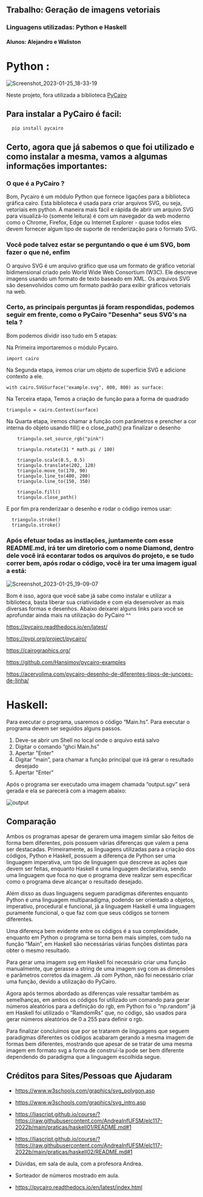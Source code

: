 ## Trabalho: Geração de imagens vetoriais

### Linguagens  utilizadas: Python e Haskell

#### Alunos: Alejandro e Waliston 

# Python  :

![Screenshot_2023-01-25_18-33-19](https://user-images.githubusercontent.com/82295321/214696149-430af9b0-01a0-4924-924f-0b5d7f38b9d4.png)

Neste projeto, fora utilizada a biblioteca  <a href="https://pycairo.readthedocs.io/en/latest/" targe="_blank">PyCairo</a>


##  Para instalar a PyCairo é facil: 

```bash
  pip install pycairo
```

## Certo, agora que já sabemos o que foi utilizado e como instalar a mesma, vamos a algumas informações importantes:

### O que é a PyCairo ? 

Bom, Pycairo é um módulo Python que fornece ligações para a biblioteca gráfica cairo. Esta biblioteca é usada para criar arquivos SVG, ou seja, vetoriais em python. A maneira mais fácil e rápida de abrir um arquivo SVG para visualizá-lo (somente leitura) é com um navegador da web moderno como o Chrome, Firefox, Edge ou Internet Explorer - quase todos eles devem fornecer algum tipo de suporte de renderização para o formato SVG. 

### Você pode talvez estar se perguntando o que é um SVG, bom fazer o que né, enfim

O arquivo SVG é um arquivo gráfico que usa um formato de gráfico vetorial bidimensional criado pelo World Wide Web Consortium (W3C). Ele descreve imagens usando um formato de texto baseado em XML. Os arquivos SVG são desenvolvidos como um formato padrão para exibir gráficos vetoriais na web.

### Certo, as principais perguntas já foram respondidas, podemos seguir em frente, como o PyCairo "Desenha" seus SVG's na tela ?

Bom podemos dividir isso tudo em 5 etapas: 

Na Primeira importaremos o módulo Pycairo.

```
import cairo
```

Na Segunda etapa, iremos criar um objeto de superfície SVG e adicione contexto a ele.

```
with cairo.SVGSurface("example.svg", 800, 800) as surface:
```

Na Terceira etapa, Temos a criação de função para a forma de quadrado

```
triangulo = cairo.Context(surface)
```

Na Quarta etapa, iremos chamar a função com parâmetros e prencher a cor interna do objeto usando fill() e o close_path() pra finalizar o desenho
```
    triangulo.set_source_rgb("pink")

    triangulo.rotate(31 * math.pi / 180)

    triangulo.scale(0.5, 0.5)
    triangulo.translate(202, 120)
    triangulo.move_to(170, 90)
    triangulo.line_to(400, 200)
    triangulo.line_to(150, 350)
    
    triangulo.fill()
    triangulo.close_path()
 ```
 
 E por fim pra renderizaar o desenho e rodar o código  iremos usar: 
 
 ```
   triangulo.stroke()
   triangulo.stroke()
 ```
 ### Após efetuar todas as instlações, juntamente com esse README.md,  irá ter um diretorio com o nome Diamond, dentro dele você irá econtarar todos os arquivos do projeto, e se tudo correr bem, após rodar o código, você ira ter uma imagem igual a está:
 
![Screenshot_2023-01-25_19-09-07](https://user-images.githubusercontent.com/82295321/214703214-8c92a71a-e7d5-4463-9b8f-b56544683a76.png)

 
Bom é isso, agora que você sabe  já sabe como instalar e utilizar a biblioteca, basta liberar sua criatividade e com ela desenvolver  as mais diversas formas e desenhos. Abaixo deixarei alguns links para você se aprofundar ainda mais na utilização do PyCairo ^^

https://pycairo.readthedocs.io/en/latest/

https://pypi.org/project/pycairo/

https://cairographics.org/

https://github.com/Hansimov/pycairo-examples

https://acervolima.com/pycairo-desenho-de-diferentes-tipos-de-juncoes-de-linha/

# Haskell: 

Para executar o programa, usaremos o código “Main.hs”. Para executar o programa devem ser seguidos alguns passos.

1. Deve-se abrir um Shell no local onde o arquivo está salvo
2. Digitar o comando “ghci Main.hs”
3. Apertar "Enter"
4. Digitar “main”, para chamar a função principal que irá gerar o resultado desejado
5. Apertar "Enter"

Após o programa ser executado uma imagem chamada “output.sgv” será gerada e ela se parecerá com a imagem abaixo:

![output](https://user-images.githubusercontent.com/104328707/215327993-a6eed798-ed8a-4af1-a446-a8174531dfae.svg)

## Comparação

Ambos os programas apesar de gerarem uma imagem similar são feitos de forma bem diferentes, pois possuem várias diferenças que valem a pena ser destacadas. Primeiramente, as linguagens utilizadas para a criação dos códigos, Python e Haskell, possuem a diferença de Python ser uma linguagem imperativa, um tipo de linguagem que descreve as ações que devem ser feitas, enquanto Haskell é uma linguagem declarativa, sendo uma linguagem que foca no que o programa deve realizar sem especificar como o programa deve alcançar o resultado desejado.

Além disso as duas linguagens seguem paradigmas diferentes enquanto Python é uma linguagem multiparadigma, podendo ser orientado a objetos, imperativo, procedural e funcional, já a linguagem Haskell é uma linguagem puramente funcional, o que faz com que seus códigos se tornem diferentes.

Uma diferença bem evidente entre os códigos é a sua complexidade, enquanto em Python o programa se  torna bem mais simples, com tudo na função “Main”, em Haskell são necessárias várias funções distintas para obter o mesmo resultado.

Para gerar uma imagem svg em Haskell foi necessário criar uma função manualmente, que gerasse a string de uma imagem svg com as dimensões e parâmetros corretos da imagem. Já com Python, não foi necessário criar uma função, devido a utilização do PyCairo.

Agora após termos abordado as diferenças vale ressaltar também as semelhanças, em ambos os códigos foi utilizado um comando para gerar números aleatórios para a definição do rgb, em Python foi o “np.random” já em Haskell foi utilizado o “RamdomRs” que, no código, são usados para gerar números aleatórios de 0 a 255 para definir o rgb.

Para finalizar concluímos que por se tratarem de linguagens que seguem paradigmas diferentes os códigos acabaram gerando a mesma imagem de formas bem diferentes, mostrando que apesar de se tratar de uma mesma imagem em formato svg a forma de construí-la pode ser bem diferente dependendo do paradigma que a linguagem escolhida segue. 

## Créditos para Sites/Pessoas que Ajudaram

* https://www.w3schools.com/graphics/svg_polygon.asp

* https://www.w3schools.com/graphics/svg_intro.asp

* https://liascript.github.io/course/?https://raw.githubusercontent.com/AndreaInfUFSM/elc117-2022b/main/praticas/haskell01/README.md#1

* https://liascript.github.io/course/?https://raw.githubusercontent.com/AndreaInfUFSM/elc117-2022b/main/praticas/haskell02/README.md#1

* Dúvidas, em sala de aula, com a profesora Andrea.

* Sorteador de números mostrado em aula.

* https://pycairo.readthedocs.io/en/latest/index.html
